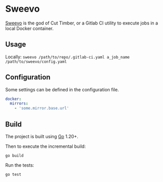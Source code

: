 # Sweevo

[Sweevo](https://discworld.fandom.com/wiki/Gods#Sweevo) is the god of Cut Timber, or a Gitlab CI utility to execute jobs in a local Docker container.

## Usage

Locally: `sweevo /path/to/repo/.gitlab-ci.yaml a_job_name /path/to/sweevo/config.yaml`

## Configuration

Some settings can be defined in the configuration file.

```yaml
docker:
  mirrors:
    - 'some.mirror.base.url'
```

## Build

The project is built using [Go](https://golang.org/) 1.20+.

Then to execute the incremental build:

    go build

Run the tests:

    go test
